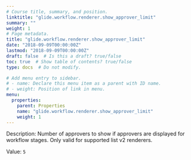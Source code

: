 ```yaml
---
# Course title, summary, and position.
linktitle: "glide.workflow.renderer.show_approver_limit"
summary: ""
weight: 1
# Page metadata.
title: "glide.workflow.renderer.show_approver_limit"
date: "2018-09-09T00:00:00Z"
lastmod: "2018-09-09T00:00:00Z"
draft: false  # Is this a draft? true/false
toc: true  # Show table of contents? true/false
type: docs  # Do not modify.

# Add menu entry to sidebar.
# - name: Declare this menu item as a parent with ID name.
# - weight: Position of link in menu.
menu:
  properties:
    parent: Properties
    name: "glide.workflow.renderer.show_approver_limit"
    weight: 1
---
```


Description: Number of approvers to show if approvers are displayed for workflow stages. Only valid for supported list v2 renderers.


Value: `5`